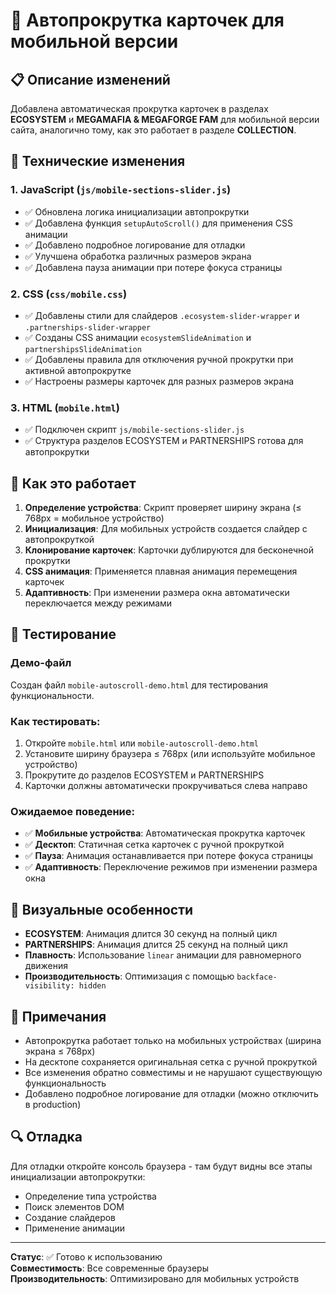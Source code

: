 # 🚀 Автопрокрутка карточек для мобильной версии

## 📋 Описание изменений

Добавлена автоматическая прокрутка карточек в разделах **ECOSYSTEM** и **MEGAMAFIA & MEGAFORGE FAM** для мобильной версии сайта, аналогично тому, как это работает в разделе **COLLECTION**.

## 🔧 Технические изменения

### 1. JavaScript (`js/mobile-sections-slider.js`)
- ✅ Обновлена логика инициализации автопрокрутки
- ✅ Добавлена функция `setupAutoScroll()` для применения CSS анимации
- ✅ Добавлено подробное логирование для отладки
- ✅ Улучшена обработка различных размеров экрана
- ✅ Добавлена пауза анимации при потере фокуса страницы

### 2. CSS (`css/mobile.css`)
- ✅ Добавлены стили для слайдеров `.ecosystem-slider-wrapper` и `.partnerships-slider-wrapper`
- ✅ Созданы CSS анимации `ecosystemSlideAnimation` и `partnershipsSlideAnimation`
- ✅ Добавлены правила для отключения ручной прокрутки при активной автопрокрутке
- ✅ Настроены размеры карточек для разных размеров экрана

### 3. HTML (`mobile.html`)
- ✅ Подключен скрипт `js/mobile-sections-slider.js`
- ✅ Структура разделов ECOSYSTEM и PARTNERSHIPS готова для автопрокрутки

## 🎯 Как это работает

1. **Определение устройства**: Скрипт проверяет ширину экрана (≤ 768px = мобильное устройство)
2. **Инициализация**: Для мобильных устройств создается слайдер с автопрокруткой
3. **Клонирование карточек**: Карточки дублируются для бесконечной прокрутки
4. **CSS анимация**: Применяется плавная анимация перемещения карточек
5. **Адаптивность**: При изменении размера окна автоматически переключается между режимами

## 📱 Тестирование

### Демо-файл
Создан файл `mobile-autoscroll-demo.html` для тестирования функциональности.

### Как тестировать:
1. Откройте `mobile.html` или `mobile-autoscroll-demo.html`
2. Установите ширину браузера ≤ 768px (или используйте мобильное устройство)
3. Прокрутите до разделов ECOSYSTEM и PARTNERSHIPS
4. Карточки должны автоматически прокручиваться слева направо

### Ожидаемое поведение:
- ✅ **Мобильные устройства**: Автоматическая прокрутка карточек
- ✅ **Десктоп**: Статичная сетка карточек с ручной прокруткой
- ✅ **Пауза**: Анимация останавливается при потере фокуса страницы
- ✅ **Адаптивность**: Переключение режимов при изменении размера окна

## 🎨 Визуальные особенности

- **ECOSYSTEM**: Анимация длится 30 секунд на полный цикл
- **PARTNERSHIPS**: Анимация длится 25 секунд на полный цикл
- **Плавность**: Использование `linear` анимации для равномерного движения
- **Производительность**: Оптимизация с помощью `backface-visibility: hidden`

## 📝 Примечания

- Автопрокрутка работает только на мобильных устройствах (ширина экрана ≤ 768px)
- На десктопе сохраняется оригинальная сетка с ручной прокруткой
- Все изменения обратно совместимы и не нарушают существующую функциональность
- Добавлено подробное логирование для отладки (можно отключить в production)

## 🔍 Отладка

Для отладки откройте консоль браузера - там будут видны все этапы инициализации автопрокрутки:
- Определение типа устройства
- Поиск элементов DOM
- Создание слайдеров
- Применение анимации

---

**Статус**: ✅ Готово к использованию  
**Совместимость**: Все современные браузеры  
**Производительность**: Оптимизировано для мобильных устройств